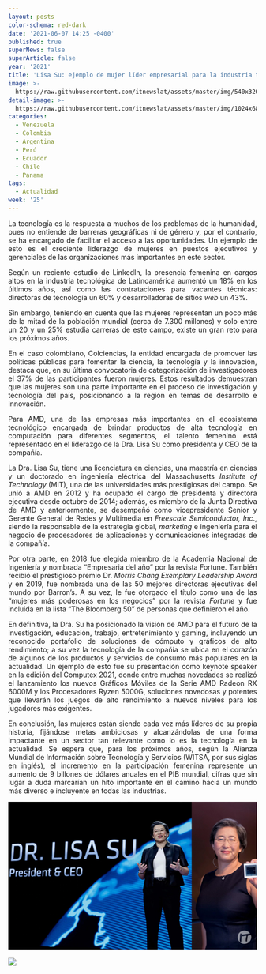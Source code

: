```yaml
---
layout: posts
color-schema: red-dark
date: '2021-06-07 14:25 -0400'
published: true
superNews: false
superArticle: false
year: '2021'
title: 'Lisa Su: ejemplo de mujer líder empresarial para la industria tecnológica'
image: >-
  https://raw.githubusercontent.com/itnewslat/assets/master/img/540x320/Lisa-Su-p.jpg
detail-image: >-
  https://raw.githubusercontent.com/itnewslat/assets/master/img/1024x680/Lisa-Su-g.jpg
categories:
  - Venezuela
  - Colombia
  - Argentina
  - Perú
  - Ecuador
  - Chile
  - Panama
tags:
  - Actualidad
week: '25'
---
```

<p style="text-align: justify;"><strong></strong></p>
<p style="text-align: justify;">La tecnología es la respuesta a muchos de los problemas de la humanidad, pues no entiende de barreras geográficas ni de género y, por el contrario, se ha encargado de facilitar el acceso a las oportunidades. Un ejemplo de esto es el creciente liderazgo de mujeres en puestos ejecutivos y gerenciales de las organizaciones más importantes en este sector.</p>
<p style="text-align: justify;">Según un reciente estudio de LinkedIn, la presencia femenina en cargos altos en la industria tecnológica de Latinoamérica aumentó un 18% en los últimos años, así como las contrataciones para vacantes técnicas: directoras de tecnología un 60% y desarrolladoras de sitios <em>web</em> un 43%.</p>
<p style="text-align: justify;">Sin embargo, teniendo en cuenta que las mujeres representan un poco más de la mitad de la población mundial (cerca de 7.300 millones) y solo entre un 20 y un 25% estudia carreras de este campo, existe un gran reto para los próximos años.</p>
<p style="text-align: justify;">En el caso colombiano, Colciencias, la entidad encargada de promover las políticas públicas para fomentar la ciencia, la tecnología y la innovación, destaca que, en su última convocatoria de categorización de investigadores el 37% de las participantes fueron mujeres. Estos resultados demuestran que las mujeres son una parte importante en el proceso de investigación y tecnología del país, posicionando a la región en temas de desarrollo e innovación.</p>
<p style="text-align: justify;">Para AMD, una de las empresas más importantes en el ecosistema tecnológico encargada de brindar productos de alta tecnología en computación para diferentes segmentos, el talento femenino está representado en el liderazgo de la Dra. Lisa Su como presidenta y CEO de la compañía.</p>
<p style="text-align: justify;">La Dra. Lisa Su, tiene una licenciatura en ciencias, una maestría en ciencias y un doctorado en ingeniería eléctrica del Massachusetts <em>Institute of Technology</em> (MIT), una de las universidades más prestigiosas del campo. Se unió a AMD en 2012 y ha ocupado el cargo de presidenta y directora ejecutiva desde octubre de 2014; además, es miembro de la Junta Directiva de AMD y anteriormente, se desempeñó como vicepresidente Senior y Gerente General de Redes y Multimedia en <em>Freescale Semiconductor, Inc</em>., siendo la responsable de la estrategia global, <em>marketing</em> e ingeniería para el negocio de procesadores de aplicaciones y comunicaciones integradas de la compañía.</p>
<p style="text-align: justify;">Por otra parte, en 2018 fue elegida miembro de la Academia Nacional de Ingeniería y nombrada “Empresaria del año” por la revista Fortune. También recibió el prestigioso premio Dr. <em>Morris Chang Exemplary Leadership Award</em> y en 2019, fue nombrada una de las 50 mejores directoras ejecutivas del mundo por Barron’s. A su vez, le fue otorgado el título como una de las “mujeres más poderosas en los negocios” por la revista <em>Fortune</em> y fue incluida en la lista “The Bloomberg 50” de personas que definieron el año.</p>
<p style="text-align: justify;">En definitiva, la Dra. Su ha posicionado la visión de AMD para el futuro de la investigación, educación, trabajo, entretenimiento y gaming, incluyendo un reconocido portafolio de soluciones de cómputo y gráficos de alto rendimiento; a su vez la tecnología de la compañía se ubica en el corazón de algunos de los productos y servicios de consumo más populares en la actualidad. Un ejemplo de esto fue su presentación como keynote speaker en la edición del Computex 2021, donde entre muchas novedades se realizó el lanzamiento los nuevos Gráficos Móviles de la Serie AMD Radeon RX 6000M y los Procesadores Ryzen 5000G, soluciones novedosas y potentes que llevarán los juegos de alto rendimiento a nuevos niveles para los jugadores más exigentes.</p>
<p style="text-align: justify;">En conclusión, las mujeres están siendo cada vez más líderes de su propia historia, fijándose metas ambiciosas y alcanzándolas de una forma impactante en un sector tan relevante como lo es la tecnología en la actualidad. Se espera que, para los próximos años, según la Alianza Mundial de Información sobre Tecnología y Servicios (WITSA, por sus siglas en inglés), el incremento en la participación femenina represente un aumento de 9 billones de dólares anuales en el PIB mundial, cifras que sin lugar a duda marcarían un hito importante en el camino hacia un mundo más diverso e incluyente en todas las industrias.</p>

![](https://raw.githubusercontent.com/itnewslat/assets/master/img/540x320/Lisa-Su-p.jpg)

<img src="https://tracker.metricool.com/c3po.jpg?hash=56f88a41e39ab42c063cc51676587a04"/>

